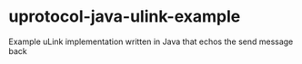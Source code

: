 # uprotocol-java-ulink-example
Example uLink implementation written in Java that echos the send message back
